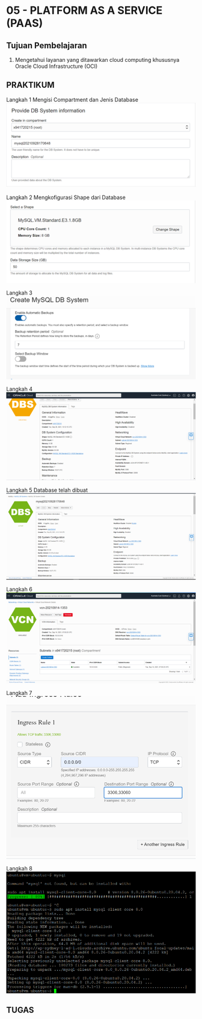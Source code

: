 # 05 - PLATFORM AS A SERVICE (PAAS)

## Tujuan Pembelajaran
1. Mengetahui layanan yang ditawarkan cloud computing khususnya Oracle Cloud
Infrastructure (OCI)

## PRAKTIKUM 
Langkah 1 Mengisi Compartment dan Jenis Database
![Langkah 1](img/1.png)

Langkah 2 Mengkofigurasi Shape dari Database
![Langkah 2](img/2.png)

Langkah 3 
![Langkah 3](img/3.png)

Langkah 4
![Langkah 4](img/4.png)

Langkah 5 Database telah dibuat
![Langkah 5](img/5.png)

Langkah 6
![Langkah 6](img/6.png)

Langkah 7
![Langkah 7](img/7.png)

Langkah 8
![Langkah 8](img/8.png)

## TUGAS
